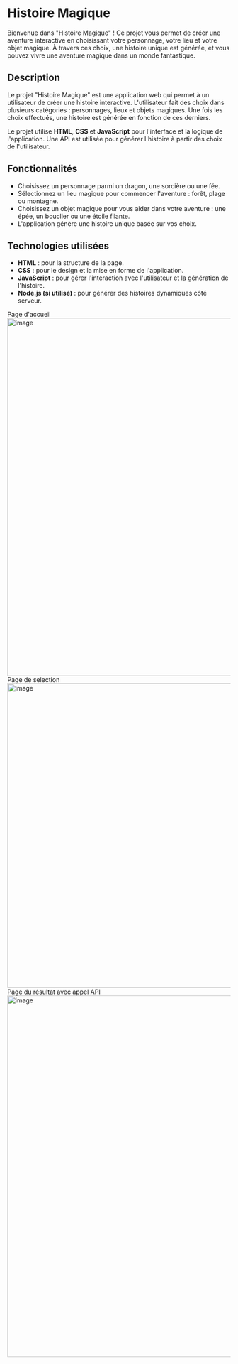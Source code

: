 # Histoire Magique

Bienvenue dans "Histoire Magique" ! Ce projet vous permet de créer une aventure interactive en choisissant votre personnage, votre lieu et votre objet magique. À travers ces choix, une histoire unique est générée, et vous pouvez vivre une aventure magique dans un monde fantastique.

## Description

Le projet "Histoire Magique" est une application web qui permet à un utilisateur de créer une histoire interactive. L'utilisateur fait des choix dans plusieurs catégories : personnages, lieux et objets magiques. Une fois les choix effectués, une histoire est générée en fonction de ces derniers.

Le projet utilise **HTML**, **CSS** et **JavaScript** pour l'interface et la logique de l'application. Une API est utilisée pour générer l'histoire à partir des choix de l'utilisateur.

## Fonctionnalités

- Choisissez un personnage parmi un dragon, une sorcière ou une fée.
- Sélectionnez un lieu magique pour commencer l'aventure : forêt, plage ou montagne.
- Choisissez un objet magique pour vous aider dans votre aventure : une épée, un bouclier ou une étoile filante.
- L'application génère une histoire unique basée sur vos choix.

## Technologies utilisées

- **HTML** : pour la structure de la page.
- **CSS** : pour le design et la mise en forme de l'application.
- **JavaScript** : pour gérer l'interaction avec l'utilisateur et la génération de l'histoire.
- **Node.js (si utilisé)** : pour générer des histoires dynamiques côté serveur.

Page d'accueil <img width="806" alt="image" src="https://github.com/user-attachments/assets/8ab26154-4003-4fbd-835e-b00eeed1bc00" />
Page de selection <img width="686" alt="image" src="https://github.com/user-attachments/assets/7a236156-d804-4794-9172-2a8a1690a536" />
Page du résultat avec appel API <img width="814" alt="image" src="https://github.com/user-attachments/assets/10fac985-18bd-4e36-8314-ee885f30651c" />







